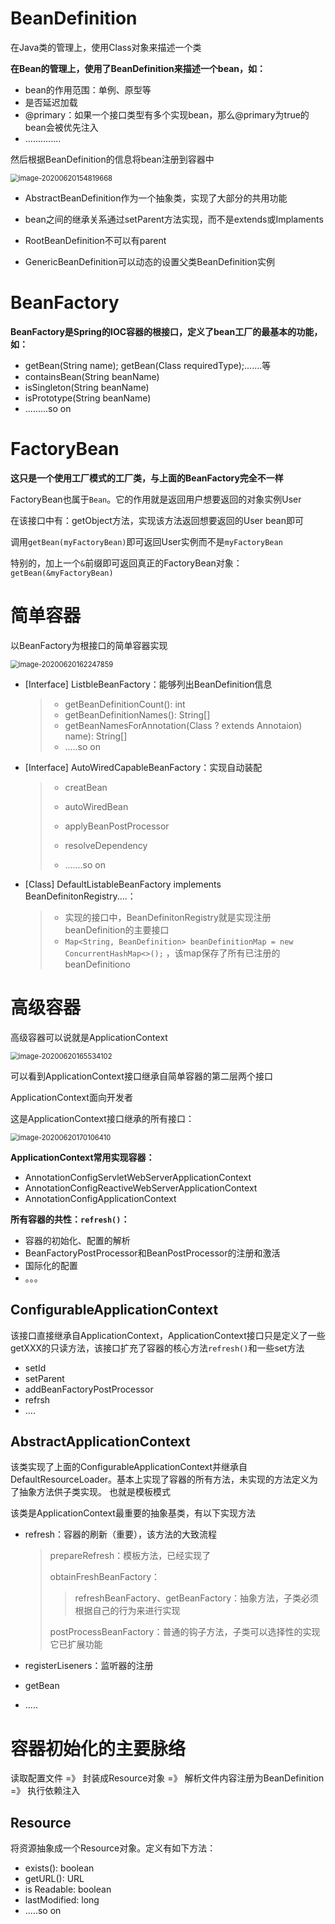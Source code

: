 # BeanDefinition

在Java类的管理上，使用Class对象来描述一个类

**在Bean的管理上，使用了BeanDefinition来描述一个bean，如：**

- bean的作用范围：单例、原型等
- 是否延迟加载
- @primary：如果一个接口类型有多个实现bean，那么@primary为true的bean会被优先注入
- ..............

然后根据BeanDefinition的信息将bean注册到容器中

<img src="图片/image-20200620154819668.png" alt="image-20200620154819668" style="zoom:80%;" />

- AbstractBeanDefinition作为一个抽象类，实现了大部分的共用功能

- bean之间的继承关系通过setParent方法实现，而不是extends或Implaments
- RootBeanDefinition不可以有parent
- GenericBeanDefinition可以动态的设置父类BeanDefinition实例

# BeanFactory

**BeanFactory是Spring的IOC容器的根接口，定义了bean工厂的最基本的功能，如：**

- getBean(String name); getBean(Class<T> requiredType);.......等
- containsBean(String beanName)
- isSingleton(String beanName)
- isPrototype(String beanName)
- .........so on

# FactoryBean

**这只是一个使用工厂模式的工厂类，与上面的BeanFactory完全不一样**

FactoryBean也属于`Bean`。它的作用就是返回用户想要返回的对象实例User

在该接口中有：getObject方法，实现该方法返回想要返回的User bean即可

调用`getBean(myFactoryBean)`即可返回User实例而不是`myFactoryBean`

特别的，加上一个`&`前缀即可返回真正的FactoryBean对象：`getBean(&myFactoryBean)`

# 简单容器

以BeanFactory为根接口的简单容器实现

<img src="图片/image-20200620162247859.png" alt="image-20200620162247859" style="zoom:80%;" />

- [Interface] ListbleBeanFactory：能够列出BeanDefinition信息

  > - getBeanDefinitionCount(): int
  > - getBeanDefinitionNames(): String[]
  > - getBeanNamesForAnnotation(Class ? extends Annotaion) name): String[]
  > - .....so on

- [Interface] AutoWiredCapableBeanFactory：实现自动装配

  > - creatBean
  >
  > - autoWiredBean
  >
  > - applyBeanPostProcessor
  >
  > - resolveDependency
  >
  > - .......so on

- [Class] DefaultListableBeanFactory implements BeanDefinitonRegistry....：

  > - 实现的接口中，BeanDefinitonRegistry就是实现注册beanDefinition的主要接口
  > - `Map<String, BeanDefinition> beanDefinitionMap = new ConcurrentHashMap<>();` ，该map保存了所有已注册的beanDefinitiono

# 高级容器

高级容器可以说就是ApplicationContext

<img src="图片/image-20200620165534102.png" alt="image-20200620165534102" style="zoom:80%;" />

可以看到ApplicationContext接口继承自简单容器的第二层两个接口

ApplicationContext面向开发者

这是ApplicationContext接口继承的所有接口：

<img src="图片/image-20200620170106410.png" alt="image-20200620170106410" style="zoom:80%;" />

**ApplicationContext常用实现容器：**

- AnnotationConfigServletWebServerApplicationContext
- AnnotationConfigReactiveWebServerApplicationContext
- AnnotationConfigApplicationContext

**所有容器的共性：`refresh()`：**

- 容器的初始化、配置的解析
- BeanFactoryPostProcessor和BeanPostProcessor的注册和激活
- 国际化的配置
- 。。。

## ConfigurableApplicationContext

该接口直接继承自ApplicationContext，ApplicationContext接口只是定义了一些getXXX的只读方法，该接口扩充了容器的核心方法`refresh()`和一些set方法

- setId
- setParent
- addBeanFactoryPostProcessor
- refrsh
- ....

## AbstractApplicationContext

该类实现了上面的ConfigurableApplicationContext并继承自DefaultResourceLoader。基本上实现了容器的所有方法，未实现的方法定义为了抽象方法供子类实现。     也就是模板模式

该类是ApplicationContext最重要的抽象基类，有以下实现方法

- refresh：容器的刷新（重要），该方法的大致流程

  > prepareRefresh：模板方法，已经实现了
  >
  > obtainFreshBeanFactory：
  >
  > > refreshBeanFactory、getBeanFactory：抽象方法，子类必须根据自己的行为来进行实现
  >
  > postProcessBeanFactory：普通的钩子方法，子类可以选择性的实现它已扩展功能

- registerLiseners：监听器的注册

- getBean

- .....

# 容器初始化的主要脉络

读取配置文件  =》 封装成Resource对象  =》  解析文件内容注册为BeanDefinition =》 执行依赖注入

## Resource

将资源抽象成一个Resource对象。定义有如下方法：

- exists(): boolean
- getURL(): URL
- is Readable: boolean
- lastModified: long
- .....so on
